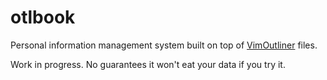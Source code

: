 # otlbook

Personal information management system built on top of
[VimOutliner](https://github.com/vimoutliner/vimoutliner) files.

Work in progress. No guarantees it won't eat your data if you try it.
